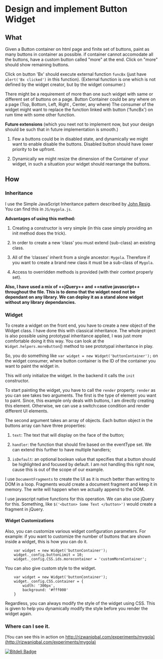 # Design and implement Button Widget

## What

Given a Button container on html page and finite set of buttons, paint as many buttons in container as possible.
if container cannot accomodate all the buttons, have a custom button called "more" at the end.
Click on "more" should show remaining buttons.

Click on button 'Bx' should execute external function `funcBx` (just have `alert('Bx clicked')` in this function).
(External function is one which is not defined by the widget creator, but by the widget consumer.)

There might be a requirement of more than one such widget with same or different set of buttons on a page.
Button Container could be any where on a page (Top, Bottom, Left, Right , Center, any where)
The consumer of the widget might want to replace the function linked with button ('funcBx') on rum time with some other function.

**Future extensions** (which you neet not to implement now, but your design should be such that in future implementation is smooth.)

1. Few a buttons could be in disabled state, and dynamically we might want to enable disable the buttons. Disabled button should have lower priority to be upfront.

2. Dynamically we might resize the dimension of the Container of your widget, in such a situation your widget should rearrange the buttons.

## How

### Inheritance

I use the Simple JavaScript Inheritance pattern described by [John Resig](http://ejohn.org/). You can find this in `JS/mygola.js`.

**Advantages of using this method:**

1. Creating a constructor is very simple (in this case simply providing an init method does the trick).

2. In order to create a new ‘class’ you must extend (sub-class) an existing class.

3. All of the ‘classes’ inherit from a single ancestor: `Mygola`. Therefore if you want to create a brand new class it must be a sub-class of `Mygola`.

4. Access to overridden methods is provided (with their context properly set).

**Also, I have used a mix of ++jQuery++ and ++native javascript++ throughout the file. This is to demo that the widget need not be dependant on any library. We can deploy it as a stand alone widget without any library dependancies.**

### Widget

To create a widget on the front end, you have to create a new object of the Widget class. I have done this with classical inheritance. The whole project is also possible using prototypal inheritance applied, I was just more comfortable doing it this way. You can look at the `Widget.helpers.moreButton`() method to see prototypal inheritance in play.

So, you do something like `var widget = new Widget('buttonContainer');` on the widget consumer, where button container is the ID of the container you want to paint the widget in.

This will only initialize the widget. In the backend it calls the `init` constructor.

To start painting the widget, you have to call the `render` property. `render` as you can see takes two arguments. The first is the type of element you want to paint. Since, this example only deals with buttons, I am directly creating this element. Otherwise, we can use a switch:case condition and render different UI elements.

The second argument takes an array of objects. Each button object in the buttons array can have three properties:

1. `text`: The text that will display on the face of the button;

2. `handler`: the function that should fire based on the eventType set. We can extend this further to have multiple handlers;

3. `isDefault`: an optional boolean value that specifies that a button should be highlighted and focused by default. I am not handling this right now, cause this is out of the scope of our example.

I use `DocumentFragments` to create the UI as it is much better than writing to DOM in a loop. Fragments would create a document fragment and keep it in memory. The write will happen when we actually append to the DOM.

I use javascript native functions for this operation. We can also use jQuery for this. Something, like `$('<button> Some Text </button>')` would create a fragment in jQuery.

#### Widget Customizations

Also, you can customize various widget configuration parameters. For example: if you want to customize the number of buttons that are shown inside a widget, this is how you can do it.

```
	var widget = new Widget('buttonContainer');
	widget._config.buttonLimit = 10;
	widget._config.CSS.ids.morecontainer = 'customMoreContainer';
```

You can also give custom style to the widget.

```
	var widget = new Widget('buttonContainer');
	widget._config.CSS.container = {
		width: '300px',
		background: '#fff000'
	}
```

Regardless, you can always modify the style of the widget using CSS. This is given to help you dynamically modify the style before you render the widget again.

### Where can I see it.

[You can see this in action on http://rizwaniqbal.com/experiments/mygola](http://rizwaniqbal.com/experiments/mygola)

[![Bitdeli Badge](https://d2weczhvl823v0.cloudfront.net/rizwaniqbal/button-widget/trend.png)](https://bitdeli.com/free "Bitdeli Badge")

